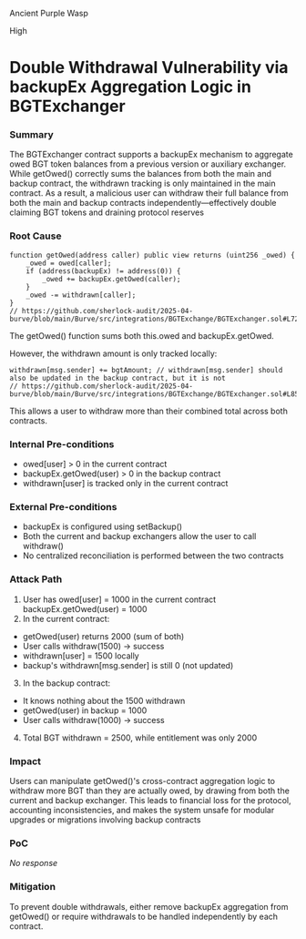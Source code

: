 Ancient Purple Wasp

High

# Double Withdrawal Vulnerability via backupEx Aggregation Logic in BGTExchanger

### Summary

The BGTExchanger contract supports a backupEx mechanism to aggregate owed BGT token balances from a previous version or auxiliary exchanger. While getOwed() correctly sums the balances from both the main and backup contract, the withdrawn tracking is only maintained in the main contract. As a result, a malicious user can withdraw their full balance from both the main and backup contracts independently—effectively double claiming BGT tokens and draining protocol reserves

### Root Cause

```solidity
function getOwed(address caller) public view returns (uint256 _owed) {
    _owed = owed[caller];
    if (address(backupEx) != address(0)) {
        _owed += backupEx.getOwed(caller);
    }
    _owed -= withdrawn[caller];
}
// https://github.com/sherlock-audit/2025-04-burve/blob/main/Burve/src/integrations/BGTExchange/BGTExchanger.sol#L72
```
The getOwed() function sums both this.owed and backupEx.getOwed.

However, the withdrawn amount is only tracked locally:
```solidity
withdrawn[msg.sender] += bgtAmount; // withdrawn[msg.sender] should also be updated in the backup contract, but it is not
// https://github.com/sherlock-audit/2025-04-burve/blob/main/Burve/src/integrations/BGTExchange/BGTExchanger.sol#L85
```
This allows a user to withdraw more than their combined total across both contracts.

### Internal Pre-conditions

- owed[user] > 0 in the current contract
- backupEx.getOwed(user) > 0 in the backup contract
- withdrawn[user] is tracked only in the current contract

### External Pre-conditions

- backupEx is configured using setBackup()
- Both the current and backup exchangers allow the user to call withdraw()
- No centralized reconciliation is performed between the two contracts

### Attack Path

1. User has owed[user] = 1000 in the current contract
   backupEx.getOwed(user) = 1000
2. In the current contract:
  - getOwed(user) returns 2000 (sum of both)
  - User calls withdraw(1500) → success
  - withdrawn[user] = 1500 locally
  - backup's withdrawn[msg.sender] is still 0 (not updated)
3. In the backup contract:
  - It knows nothing about the 1500 withdrawn
  - getOwed(user) in backup = 1000
  - User calls withdraw(1000) → success
4. Total BGT withdrawn = 2500, while entitlement was only 2000

### Impact

Users can manipulate getOwed()'s cross-contract aggregation logic to withdraw more BGT than they are actually owed, by drawing from both the current and backup exchanger. This leads to financial loss for the protocol, accounting inconsistencies, and makes the system unsafe for modular upgrades or migrations involving backup contracts

### PoC

_No response_

### Mitigation

To prevent double withdrawals, either remove backupEx aggregation from getOwed() or require withdrawals to be handled independently by each contract.